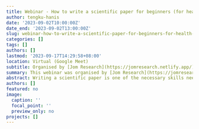 ```yaml
---
title: Webinar - How to write a scientific paper for beginners (for health sciences)
author: tengku-hanis
date: '2023-09-02T10:00:00Z'
date_end: '2023-09-02T13:00:00Z'
slug: webinar-how-to-write-a-scientific-paper-for-beginners-for-health-sciences
categories: []
tags: []
authors: []
lastmod: '2023-09-17T14:29:58+08:00'
location: Virtual (Google Meet)
subtitle: Organised by [Jom Research](https://jomresearch.netlify.app/)
summary: This webinar was organised by [Jom Research](https://jomresearch.netlify.app/). The slides and recording of the webinar is available for purchase at [Jom Research website](https://jomresearch.netlify.app/webinar_detail/2023-09-07-how-to-write-a-scientific-paper-for-beginners-for-health-sciences/).
abstract: Writing a scientific paper is one of the necessary skills needed in becoming a good researcher. This webinar covered all the necessary information required to to start writing a scientific paper. This webinar was aimed for the beginners to develop their basic skills to survive in a research world. The slides and recording of the webinar is available for purchase at [Jom Research website](https://jomresearch.netlify.app/webinar_detail/2023-09-07-how-to-write-a-scientific-paper-for-beginners-for-health-sciences/).
authors: []
featured: no
image:
  caption: ''
  focal_point: ''
  preview_only: no
projects: []
---
```

